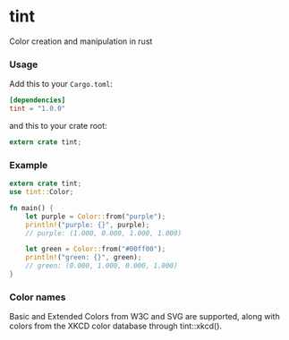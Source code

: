 tint
====
Color creation and manipulation in rust

### Usage

Add this to your `Cargo.toml`:

```toml
[dependencies]
tint = "1.0.0"
```

and this to your crate root:

```rust
extern crate tint;
```

### Example
```rust
extern crate tint;
use tint::Color;

fn main() {
    let purple = Color::from("purple");
    println!("purple: {}", purple);
    // purple: (1.000, 0.000, 1.000, 1.000)

    let green = Color::from("#00ff00");
    println!("green: {}", green);
    // green: (0.000, 1.000, 0.000, 1.000)
}
```

### Color names

Basic and Extended Colors from W3C and SVG are supported, along with colors from the XKCD color database through tint::xkcd().

